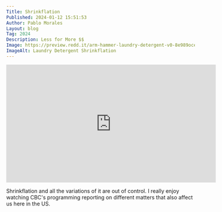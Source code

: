 ```yaml
---
Title: Shrinkflation
Published: 2024-01-12 15:51:53
Author: Pablo Morales
Layout: blog
Tag: 2024
Description: Less for More $$
Image: https://preview.redd.it/arm-hammer-laundry-detergent-v0-8e989ocek2cc1.jpg?width=640&crop=smart&auto=webp&s=58626033b416c77427f7afcab3f6c0fd1c9c0199
ImageAlt: Laundry Detergent Shrinkflation
---
```

<iframe class="center mw-100" width="560" height="315" src="https://www.youtube-nocookie.com/embed/90l3HqztTHo?si=gopjrn_mpltip75Q" title="YouTube video player" frameborder="0" allow="accelerometer; autoplay; clipboard-write; encrypted-media; gyroscope; picture-in-picture; web-share" allowfullscreen></iframe>

Shrinkflation and all the variations of it are out of control. I really enjoy watching CBC's programming reporting on different matters that also affect us here in the US. 

